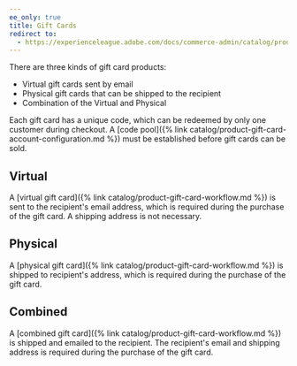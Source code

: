 ```yaml
---
ee_only: true
title: Gift Cards
redirect to:
  - https://experienceleague.adobe.com/docs/commerce-admin/catalog/products/types/product-gift-card-create.html
---
```


There are three kinds of gift card products:

- Virtual gift cards sent by email
- Physical gift cards that can be shipped to the recipient
- Combination of the Virtual and Physical

Each gift card has a unique code, which can be redeemed by only one customer during checkout. A [code pool]({% link catalog/product-gift-card-account-configuration.md %}) must be established before gift cards can be sold.

## Virtual

A [virtual gift card]({% link catalog/product-gift-card-workflow.md %}) is sent to the recipient's email address, which is required during the purchase of the gift card. A shipping address is not necessary.

## Physical

A [physical gift card]({% link catalog/product-gift-card-workflow.md %}) is shipped to recipient's address, which is required during the purchase of the gift card.

## Combined

A [combined gift card]({% link catalog/product-gift-card-workflow.md %}) is shipped and emailed to the recipient. The recipient's email and shipping address is required during the purchase of the gift card.
